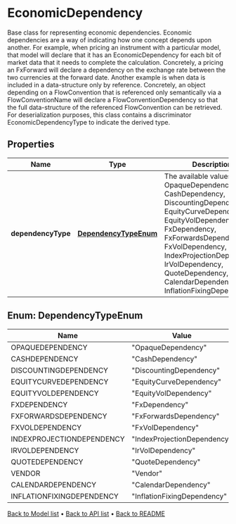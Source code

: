 

# EconomicDependency

Base class for representing economic dependencies.  Economic dependencies are a way of indicating how one concept depends upon another.  For example, when pricing an instrument with a particular model,  that model will declare that it has an EconomicDependency for each bit of market data  that it needs to complete the calculation.  Concretely, a pricing an FxForward will declare a dependency on the exchange rate between the two currencies  at the forward date.     Another example is when data is included in a data-structure only by reference.  Concretely, an object depending on a FlowConvention that is referenced only semantically via a FlowConventionName  will declare a FlowConventionDependency  so that the full data-structure of the referenced FlowConvention can be retrieved.     For deserialization purposes,  this class contains a discriminator EconomicDependencyType to indicate the derived type.

## Properties

| Name | Type | Description | Notes |
|------------ | ------------- | ------------- | -------------|
|**dependencyType** | [**DependencyTypeEnum**](#DependencyTypeEnum) | The available values are: OpaqueDependency, CashDependency, DiscountingDependency, EquityCurveDependency, EquityVolDependency, FxDependency, FxForwardsDependency, FxVolDependency, IndexProjectionDependency, IrVolDependency, QuoteDependency, Vendor, CalendarDependency, InflationFixingDependency |  |



## Enum: DependencyTypeEnum

| Name | Value |
|---- | -----|
| OPAQUEDEPENDENCY | &quot;OpaqueDependency&quot; |
| CASHDEPENDENCY | &quot;CashDependency&quot; |
| DISCOUNTINGDEPENDENCY | &quot;DiscountingDependency&quot; |
| EQUITYCURVEDEPENDENCY | &quot;EquityCurveDependency&quot; |
| EQUITYVOLDEPENDENCY | &quot;EquityVolDependency&quot; |
| FXDEPENDENCY | &quot;FxDependency&quot; |
| FXFORWARDSDEPENDENCY | &quot;FxForwardsDependency&quot; |
| FXVOLDEPENDENCY | &quot;FxVolDependency&quot; |
| INDEXPROJECTIONDEPENDENCY | &quot;IndexProjectionDependency&quot; |
| IRVOLDEPENDENCY | &quot;IrVolDependency&quot; |
| QUOTEDEPENDENCY | &quot;QuoteDependency&quot; |
| VENDOR | &quot;Vendor&quot; |
| CALENDARDEPENDENCY | &quot;CalendarDependency&quot; |
| INFLATIONFIXINGDEPENDENCY | &quot;InflationFixingDependency&quot; |



[Back to Model list](../README.md#documentation-for-models) &#8226; [Back to API list](../README.md#documentation-for-api-endpoints) &#8226; [Back to README](../README.md)


